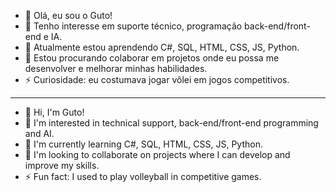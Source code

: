 - 👋 Olá, eu sou o Guto!
- 👀 Tenho interesse em suporte técnico, programação back-end/front-end e IA.
- 🌱 Atualmente estou aprendendo C#, SQL, HTML, CSS, JS, Python.
- 💞️ Estou procurando colaborar em projetos onde eu possa me desenvolver e melhorar minhas habilidades.
- ⚡ Curiosidade: eu costumava jogar vôlei em jogos competitivos.

---

- 👋 Hi, I'm Guto!
- 👀 I'm interested in technical support, back-end/front-end programming and AI.
- 🌱 I'm currently learning C#, SQL, HTML, CSS, JS, Python.
- 💞️ I'm looking to collaborate on projects where I can develop and improve my skills.
- ⚡ Fun fact: I used to play volleyball in competitive games.
